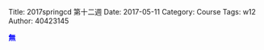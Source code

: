 Title: 2017springcd 第十二週
Date: 2017-05-11
Category: Course
Tags: w12
Author: 40423145

<b><font color="blue">無</font></b>

<!-- PELICAN_END_SUMMARY -->

